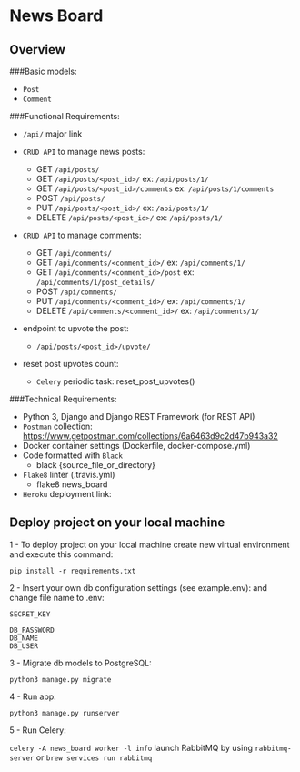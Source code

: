 # News Board

## Overview
###Basic models:<br />
- `Post`
- `Comment`

###Functional Requirements:<br />
- `/api/` major link

- `CRUD API` to manage news posts:
    - GET `/api/posts/` 
    - GET `/api/posts/<post_id>/` ex: `/api/posts/1/`
    - GET `/api/posts/<post_id>/comments` ex: `/api/posts/1/comments`
    - POST `/api/posts/`
    - PUT `/api/posts/<post_id>/` ex: `/api/posts/1/`
    - DELETE `/api/posts/<post_id>/` ex: `/api/posts/1/`
    
- `CRUD API` to manage comments:
    - GET `/api/comments/` 
    - GET `/api/comments/<comment_id>/` ex: `/api/comments/1/`
    - GET `/api/comments/<comment_id>/post` ex: `/api/comments/1/post_details/`
    - POST `/api/comments/`
    - PUT `/api/comments/<comment_id>/` ex: `/api/comments/1/`
    - DELETE `/api/comments/<comment_id>/` ex: `/api/comments/1/`
    
-  endpoint to upvote the post:
    - `/api/posts/<post_id>/upvote/`

- reset post upvotes count:
    - `Celery` periodic task: reset_post_upvotes()
    
###Technical Requirements:<br />
- Python 3, Django and Django REST Framework (for REST API)
- `Postman` collection:
    https://www.getpostman.com/collections/6a6463d9c2d47b943a32
- Docker container settings (Dockerfile, docker-compose.yml)
- Code formatted with `Black`
    - black {source_file_or_directory}
- `Flake8` linter (.travis.yml)
    - flake8 news_board
- `Heroku` deployment link:

## Deploy project on your local machine

1 - To deploy project on your local machine create new virtual environment and execute this command:

`pip install -r requirements.txt`

2 - Insert your own db configuration settings (see example.env):
and change file name to .env:

`SECRET_KEY`<br />

`DB_PASSWORD`<br />
`DB_NAME`<br />
`DB_USER`<br />

3 - Migrate db models to PostgreSQL:

`python3 manage.py migrate`

4 - Run app:

`python3 manage.py runserver`

5 - Run Celery:

`celery -A news_board worker -l info`
launch RabbitMQ by using `rabbitmq-server` or `brew services run rabbitmq`